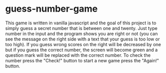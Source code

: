 # guess-number-game
This game is written in vanilla javascript and the goal of this project is to simply guess a secret number that is between one and twenty. Just type number in the input and the program shows you are right or not (you can see the message on the right side with a text that your guess is too low or too high). If you guess wrong scores on the right will be decreased by one but if you guess the correct number, the screen will become green and a question mark will be replaced with the correct number. To check the number press the "Check!" button to start a new game press the "Again!" button.
